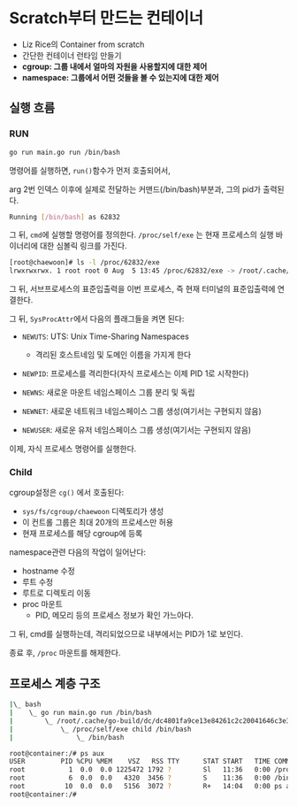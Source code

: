 # Scratch부터 만드는 컨테이너

- Liz Rice의 Container from scratch
- 간단한 컨테이너 런타임 만들기
- **cgroup: 그룹 내에서 얼마의 자원을 사용할지에 대한 제어**
- **namespace: 그룹에서 어떤 것들을 볼 수 있는지에 대한 제어**

## 실행 흐름

### RUN

```bash
go run main.go run /bin/bash
```

명령어를 실행하면, `run()`함수가 먼저 호출되어서, 

arg 2번 인덱스 이후에 실제로 전달하는 커맨드(/bin/bash)부분과, 그의 pid가 출력된다.

```bash
Running [/bin/bash] as 62832
```

그 뒤, `cmd`에 실행할 명령어를 정의한다. `/proc/self/exe` 는 현재 프로세스의 실행 바이너리에 대한 심볼릭 링크를 가진다. 

```bash
[root@chaewoon]# ls -l /proc/62832/exe
lrwxrwxrwx. 1 root root 0 Aug  5 13:45 /proc/62832/exe -> /root/.cache/go-build/03/03297bd84654a0183f92872e5322eac5ca84c38280f7ad047e5a9183ffa67b85-d/main
```

그 뒤, 서브프로세스의 표준입출력을 이번 프로세스, 즉 현재 터미널의 표준입출력에 연결한다.

그 뒤, `SysProcAttr`에서 다음의 플래그들을 켜면 된다:

- `NEWUTS`: UTS: Unix Time-Sharing Namespaces
    - 격리된 호스트네임 및 도메인 이름을 가지게 한다
- `NEWPID`: 프로세스를 격리한다(자식 프로세스는 이제 PID 1로 시작한다)
- `NEWNS`: 새로운 마운트 네임스페이스 그룹 분리 및 독립

- `NEWNET`: 새로운 네트워크 네임스페이스 그룹 생성(여기서는 구현되지 않음)
- `NEWUSER`: 새로운 유저 네임스페이스 그룹 생성(여기서는 구현되지 않음)

이제, 자식 프로세스 명령어를 실행한다.

### Child

cgroup설정은 `cg()` 에서 호출된다:

- `sys/fs/cgroup/chaewoon` 디렉토리가 생성
- 이 컨트롤 그룹은 최대 20개의 프로세스만 허용
- 현재 프로세스를 해당 cgroup에 등록

namespace관련 다음의 작업이 일어난다:

- hostname 수정
- 루트 수정
- 루트로 디렉토리 이동
- proc 마운트
    - PID, 메모리 등의 프로세스 정보가 확인 가느아다.

그 뒤, cmd를 실행하는데, 격리되었으므로 내부에서는 PID가 1로 보인다.

종료 후, `/proc` 마운트를 해제한다.

## 프로세스 계층 구조

```bash
|\_ bash
|    \_ go run main.go run /bin/bash
|        \_ /root/.cache/go-build/dc/dc4801fa9ce13e84261c2c20041646c3e32e357e77738f7bca94
|            \_ /proc/self/exe child /bin/bash
|                \_ /bin/bash
```

```bash
root@container:/# ps aux
USER         PID %CPU %MEM    VSZ   RSS TTY      STAT START   TIME COMMAND
root           1  0.0  0.0 1225472 1792 ?        Sl   11:36   0:00 /proc/self/exe child /bin/bash
root           6  0.0  0.0   4320  3456 ?        S    11:36   0:00 /bin/bash
root          10  0.0  0.0   5156  3072 ?        R+   14:04   0:00 ps aux
root@container:/#
```
